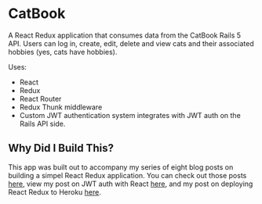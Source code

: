 # CatBook

A React Redux application that consumes data from the CatBook Rails 5 API. Users can log in, create, edit, delete and view cats and their associated hobbies (yes, cats have hobbies). 

Uses:
* React
* Redux
* React Router
* Redux Thunk middleware
* Custom JWT authentication system integrates with JWT auth on the Rails API side.

## Why Did I Build This?

This app was built out to accompany my series of eight blog posts on building a simpel React Redux application. 
You can check out those posts [here](http://www.thegreatcodeadventure.com/building-a-simple-crud-app-with-react-redux-part-1/#table-of-contents), view my post on JWT auth with React [here](http://www.thegreatcodeadventure.com/jwt-authentication-with-react-redux/), and my post on deploying React Redux to Heroku [here](http://www.thegreatcodeadventure.com/deploying-react-redux-to-heroku/). 
